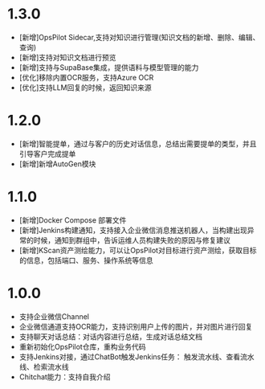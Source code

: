 # 1.3.0
* [新增]OpsPilot Sidecar,支持对知识进行管理(知识文档的新增、删除、编辑、查询)
* [新增]支持对知识文档进行预览
* [新增]支持与SupaBase集成，提供语料与模型管理的能力
* [优化]移除内置OCR服务，支持Azure OCR
* [优化]支持LLM回复的时候，返回知识来源

# 1.2.0

* [新增]智能提单，通过与客户的历史对话信息，总结出需要提单的类型，并且引导客户完成提单
* [新增]新增AutoGen模块

# 1.1.0

* [新增]Docker Compose 部署文件
* [新增]Jenkins构建通知，支持接入企业微信消息推送机器人，当构建出现异常的时候，通知到群组中，告诉运维人员构建失败的原因与修复建议
* [新增]KScan资产测绘能力，可以让OpsPilot对目标进行资产测绘，获取目标的信息，包括端口、服务、操作系统等信息

# 1.0.0

* 支持企业微信Channel
* 企业微信通道支持OCR能力，支持识别用户上传的图片，并对图片进行回复
* 支持聊天对话总结：对话内容进行总结，生成对话总结文档
* 重新初始化OpsPilot仓库，重构业务代码
* 支持Jenkins对接，通过ChatBot触发Jenkins任务： 触发流水线、查看流水线、检索流水线
* Chitchat能力：支持自我介绍

